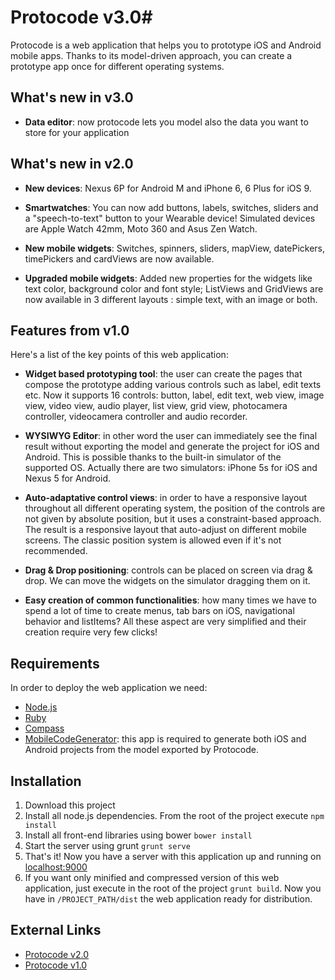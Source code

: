 # Protocode v3.0#

Protocode is a web application that helps you to prototype iOS and Android mobile apps. Thanks to its model-driven approach, you can create a prototype app once for different operating systems.
## What's new in v3.0 ##

* __Data editor__: now protocode lets you model also the data you want to store for your application

## What's new in v2.0 ##

* __New devices__: Nexus 6P for Android M and iPhone 6, 6 Plus for iOS 9.

* __Smartwatches__: You can now add buttons, labels, switches, sliders and a "speech-to-text" button to your Wearable device! Simulated devices are Apple Watch 42mm, Moto 360 and Asus Zen Watch.

* __New mobile widgets__: Switches, spinners, sliders, mapView, datePickers, timePickers and cardViews are now available.

* __Upgraded mobile widgets__: Added new properties for the widgets like text color, background color and font style; ListViews and GridViews are now available in 3 different layouts : simple text, with an image or both.

## Features from v1.0 ##
Here's a list of the key points of this web application:

* __Widget based prototyping tool__: the user can create the pages that compose the prototype adding various controls such as label, edit texts etc. Now it supports 16 controls: button, label, edit text, web view, image view, video view, audio player, list view, grid view, photocamera controller, videocamera controller and audio recorder.

* __WYSIWYG Editor__: in other word the user can immediately see the final result without exporting the model and generate the project for iOS and Android. This is possible thanks to the built-in simulator of the supported OS. Actually there are two simulators: iPhone 5s for iOS and Nexus 5 for Android.

* __Auto-adaptative control views__: in order to have a responsive layout throughout all different operating system, the position of the controls are not given by absolute position, but it uses a constraint-based approach. The result is a responsive layout that auto-adjust on different mobile screens. The classic position system is allowed even if it's not recommended.

* __Drag & Drop positioning__: controls can be placed on screen via drag & drop. We can move the widgets on the simulator dragging them on it.

* __Easy creation of common functionalities__: how many times we have to spend a lot of time to create menus, tab bars on iOS, navigational behavior and listItems? All these aspect are very simplified and their creation require very few clicks!

## Requirements ##

In order to deploy the web application we need:

* [Node.js](http://nodejs.org/)
* [Ruby](https://www.ruby-lang.org/)
* [Compass](http://compass-style.org/)
* [MobileCodeGenerator](https://github.com/aldopolimi/mobilecodegenerator): this app is required to generate both iOS and Android projects from the model exported by Protocode.

## Installation ##

1. Download this project
2. Install all node.js dependencies. From the root of the project execute `npm install`
3. Install all front-end libraries using bower `bower install`
4. Start the server using grunt `grunt serve`
5. That's it! Now you have a server with this application up and running on [localhost:9000](http://localhost:9000)
6. If you want only minified and compressed version of this web application, just execute in the root of the project `grunt build`. Now you have in `/PROJECT_PATH/dist` the web application ready for distribution.

## External Links ##
* [Protocode v2.0](https://github.com/aldopolimi/protocode/)
* [Protocode v1.0](https://github.com/deib-polimi/protocode/)
